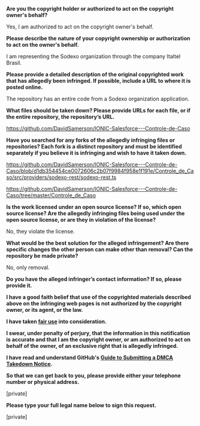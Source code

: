 **Are you the copyright holder or authorized to act on the copyright owner's behalf?**

Yes, I am authorized to act on the copyright owner's behalf.

**Please describe the nature of your copyright ownership or authorization to act on the owner's behalf.**

I am representing the Sodexo organization through the company Italtel Brasil.

**Please provide a detailed description of the original copyrighted work that has allegedly been infringed. If possible, include a URL to where it is posted online.**

The repository has an entire code from a Sodexo organization application.

**What files should be taken down? Please provide URLs for each file, or if the entire repository, the repository’s URL.**

https://github.com/DavidSamerson/IONIC-Salesforce---Controle-de-Caso

**Have you searched for any forks of the allegedly infringing files or repositories? Each fork is a distinct repository and must be identified separately if you believe it is infringing and wish to have it taken down.**

https://github.com/DavidSamerson/IONIC-Salesforce---Controle-de-Caso/blob/d1db354454ce0072606c2b07f9984f958e1f191e/Controle_de_Caso/src/providers/sodexo-rest/sodexo-rest.ts

https://github.com/DavidSamerson/IONIC-Salesforce---Controle-de-Caso/tree/master/Controle_de_Caso

**Is the work licensed under an open source license? If so, which open source license? Are the allegedly infringing files being used under the open source license, or are they in violation of the license?**

No, they violate the license.

**What would be the best solution for the alleged infringement? Are there specific changes the other person can make other than removal? Can the repository be made private?**

No, only removal.

**Do you have the alleged infringer’s contact information? If so, please provide it.**

**I have a good faith belief that use of the copyrighted materials described above on the infringing web pages is not authorized by the copyright owner, or its agent, or the law.**

**I have taken <a href="https://www.lumendatabase.org/topics/22">fair use</a> into consideration.**

**I swear, under penalty of perjury, that the information in this notification is accurate and that I am the copyright owner, or am authorized to act on behalf of the owner, of an exclusive right that is allegedly infringed.**

**I have read and understand GitHub's <a href="https://help.github.com/articles/guide-to-submitting-a-dmca-takedown-notice/">Guide to Submitting a DMCA Takedown Notice</a>.**

**So that we can get back to you, please provide either your telephone number or physical address.**

[private]

**Please type your full legal name below to sign this request.**

[private]
